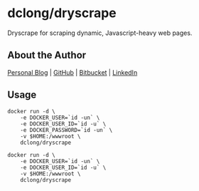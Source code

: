 # dclong/dryscrape

Dryscrape for scraping dynamic, Javascript-heavy web pages. 

## About the Author

[Personal Blog](http://www.legendu.net)   |   [GitHub](https://github.com/dclong)   |   [Bitbucket](https://bitbucket.org/dclong/)   |   [LinkedIn](http://www.linkedin.com/in/ben-chuanlong-du-1239b221/)

## Usage 

```
docker run -d \
    -e DOCKER_USER=`id -un` \
    -e DOCKER_USER_ID=`id -u` \
    -e DOCKER_PASSWORD=`id -un` \
    -v $HOME:/wwwroot \
    dclong/dryscrape
```

```
docker run -d \
    -e DOCKER_USER=`id -un` \
    -e DOCKER_USER_ID=`id -u` \
    -v $HOME:/wwwroot \
    dclong/dryscrape
```
